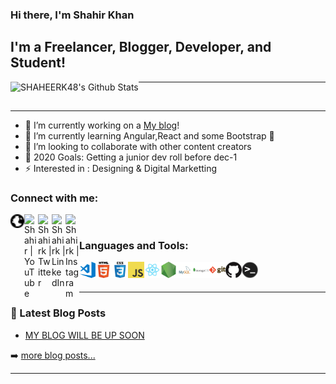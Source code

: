 ### Hi there, I'm Shahir Khan 

## I'm a Freelancer, Blogger, Developer, and Student!

  <img align="left" alt="SHAHEERK48's Github Stats" src="https://github-readme-stats.vercel.app/api?username=shaheerk48&show_icons=true&hide_border=true" />

---
<br />

---


- 🔭 I’m currently working on a [My blog][website]!
- 🌱 I’m currently learning Angular,React and some Bootstrap 🤣
- 👯 I’m looking to collaborate with other content creators
- 🥅 2020 Goals: Getting a junior dev roll before dec-1
- ⚡ Interested in : Designing & Digital Marketting

### Connect with me:

[<img align="left" alt="https://linktr.ee/shahirk" width="22px" src="https://raw.githubusercontent.com/iconic/open-iconic/master/svg/globe.svg" />][website]
[<img align="left" alt="Shahir | YouTube" width="22px" src="https://cdn.jsdelivr.net/npm/simple-icons@v3/icons/youtube.svg" />][youtube]
[<img align="left" alt="Shahirk | Twitter" width="22px" src="https://cdn.jsdelivr.net/npm/simple-icons@v3/icons/twitter.svg" />][twitter]
[<img align="left" alt="Shahirk | LinkedIn" width="22px" src="https://cdn.jsdelivr.net/npm/simple-icons@v3/icons/linkedin.svg" />][linkedin]
[<img align="left" alt="Shahirk | Instagram" width="22px" src="https://cdn.jsdelivr.net/npm/simple-icons@v3/icons/instagram.svg" />][instagram]

<br />

### Languages and Tools:

[<img align="left" alt="Visual Studio Code" width="26px" src="https://raw.githubusercontent.com/github/explore/80688e429a7d4ef2fca1e82350fe8e3517d3494d/topics/visual-studio-code/visual-studio-code.png" />][webdevplaylist]
[<img align="left" alt="HTML5" width="26px" src="https://raw.githubusercontent.com/github/explore/80688e429a7d4ef2fca1e82350fe8e3517d3494d/topics/html/html.png" />][webdevplaylist]
[<img align="left" alt="CSS3" width="26px" src="https://raw.githubusercontent.com/github/explore/80688e429a7d4ef2fca1e82350fe8e3517d3494d/topics/css/css.png" />][cssplaylist]
[<img align="left" alt="JavaScript" width="26px" src="https://raw.githubusercontent.com/github/explore/80688e429a7d4ef2fca1e82350fe8e3517d3494d/topics/javascript/javascript.png" />][jsplaylist]
[<img align="left" alt="React" width="26px" src="https://raw.githubusercontent.com/github/explore/80688e429a7d4ef2fca1e82350fe8e3517d3494d/topics/react/react.png" />][reactplaylist]
[<img align="left" alt="Node.js" width="26px" src="https://raw.githubusercontent.com/github/explore/80688e429a7d4ef2fca1e82350fe8e3517d3494d/topics/nodejs/nodejs.png" />][webdevplaylist]
[<img align="left" alt="MySQL" width="26px" src="https://raw.githubusercontent.com/github/explore/80688e429a7d4ef2fca1e82350fe8e3517d3494d/topics/mysql/mysql.png" />][webdevplaylist]
[<img align="left" alt="MongoDB" width="26px" src="https://raw.githubusercontent.com/github/explore/80688e429a7d4ef2fca1e82350fe8e3517d3494d/topics/mongodb/mongodb.png" />][webdevplaylist]
[<img align="left" alt="Git" width="26px" src="https://raw.githubusercontent.com/github/explore/80688e429a7d4ef2fca1e82350fe8e3517d3494d/topics/git/git.png" />][webdevplaylist]
[<img align="left" alt="GitHub" width="26px" src="https://raw.githubusercontent.com/github/explore/78df643247d429f6cc873026c0622819ad797942/topics/github/github.png" />][webdevplaylist]
[<img align="left" alt="Terminal" width="26px" src="https://raw.githubusercontent.com/github/explore/80688e429a7d4ef2fca1e82350fe8e3517d3494d/topics/terminal/terminal.png" />][webdevplaylist]

<br />
<br />

---


### 📕 Latest Blog Posts

<!-- BLOG-POST-LIST:START -->
- [MY BLOG WILL BE UP SOON](https://linktr.ee/shahirk)
<!-- BLOG-POST-LIST:END -->

➡️ [more blog posts...](https://linktr.ee/shahirk)

---


[website]: https://linktr.ee/shahirk
[twitter]: https://twitter.com/shaheer06175431
[youtube]: https://www.youtube.com/channel/UCZRSLRiYX0hQRrIRfwU2sDg
[instagram]: https://instagram.com/codingcage
[linkedin]: https://www.linkedin.com/in/shaheer-khan-02907315a
[webdevplaylist]: https://linktr.ee/shahirk
[jsplaylist]: https://linktr.ee/shahirk
[cssplaylist]: https://linktr.ee/shahirk
[reactplaylist]: https://linktr.ee/shahirk

